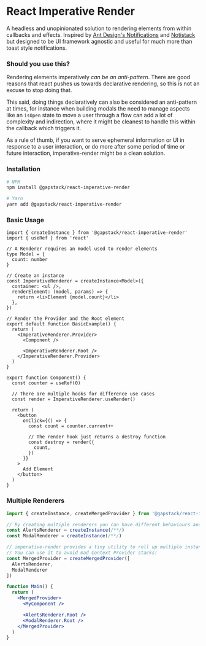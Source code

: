 # React Imperative Render

A headless and unopinionated solution to rendering elements from within callbacks and effects. Inspired by [Ant Design's Notifications](https://ant.design/components/notification/) and [Notistack](https://github.com/iamhosseindhv/notistack) but designed to be UI framework agnostic and useful for much more than toast style notifications.

### Should you use this?

Rendering elements imperatively _can be an anti-pattern_. There are good reasons that react pushes us towards declarative rendering, so this is not an excuse to stop doing that.

This said, doing things declaratively can also be considered an anti-pattern at times, for instance when building modals the need to manage aspects like an `isOpen` state to move a user through a flow can add a lot of complexity and indirection, where it might be cleanest to handle this within the callback which triggers it.

As a rule of thumb, if you want to serve ephemeral information or UI in response to a user interaction, or do more after some period of time or future interaction, imperative-render might be a clean solution.

### Installation

```sh
# NPM
npm install @gapstack/react-imperative-render

# Yarn
yarn add @gapstack/react-imperative-render
```

### Basic Usage

```tsx
import { createInstance } from '@gapstack/react-imperative-render'
import { useRef } from 'react'

// A Renderer requires an model used to render elements
type Model = {
  count: number
}

// Create an instance 
const ImperativeRenderer = createInstance<Model>({
  container: <ul />,
  renderElement: (model, params) => {
    return <li>Element {model.count}</li>
  },
})

// Render the Provider and the Root element
export default function BasicExample() {
  return (
    <ImperativeRenderer.Provider>
      <Component />

      <ImperativeRenderer.Root />
    </ImperativeRenderer.Provider>
  )
}

export function Component() {
  const counter = useRef(0)

  // There are multiple hooks for difference use cases
  const render = ImperativeRenderer.useRender()

  return (
    <button
      onClick={() => {
        const count = counter.current++

        // The render hook just returns a destroy function
        const destroy = render({
          count,
        })
      }}
    >
      Add Element
    </button>
  )
}
```

### Multiple Renderers

```jsx
import { createInstance, createMergedProvider } from '@gapstack/react-imperative-render'

// By creating multiple renderers you can have different behaviours and styles for different use cases
const AlertsRenderer = createInstance(/**/)
const ModalRenderer = createInstance(/**/)

// imperative-render provides a tiny utility to roll up multiple instances into one Provider component.
// You can use it to avoid mad Context Provider stacks!
const MergedProvider = createMergedProvider([
  AlertsRenderer,
  ModalRenderer
])

function Main() {
  return (
    <MergedProvider>
      <MyComponent />

      <AlertsRenderer.Root />
      <ModalRenderer.Root />
    </MergedProvider>
  )
}
```
